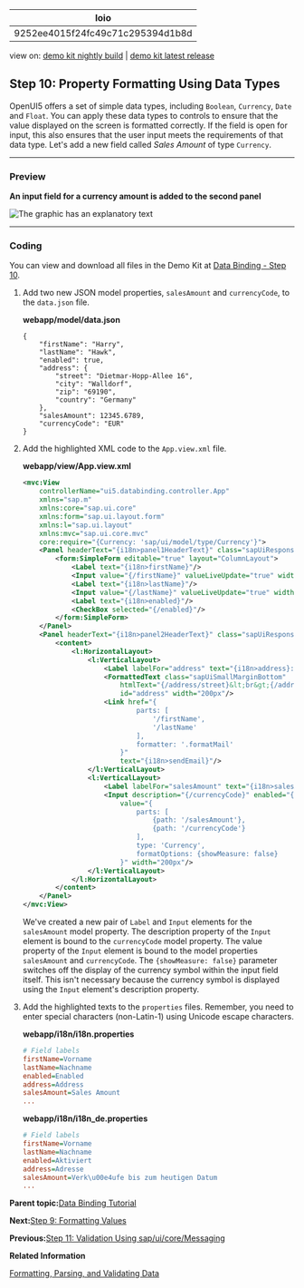 <!-- loio9252ee4015f24fc49c71c295394d1b8d -->

| loio |
| -----|
| 9252ee4015f24fc49c71c295394d1b8d |

<div id="loio">

view on: [demo kit nightly build](https://sdk.openui5.org/nightly/#/topic/9252ee4015f24fc49c71c295394d1b8d) | [demo kit latest release](https://sdk.openui5.org/topic/9252ee4015f24fc49c71c295394d1b8d)</div>

## Step 10: Property Formatting Using Data Types

OpenUI5 offers a set of simple data types, including `Boolean`, `Currency`, `Date` and `Float`. You can apply these data types to controls to ensure that the value displayed on the screen is formatted correctly. If the field is open for input, this also ensures that the user input meets the requirements of that data type. Let's add a new field called *Sales Amount* of type `Currency`.

***

### Preview

  
  
**An input field for a currency amount is added to the second panel**

![The graphic has an explanatory text](images/loiod15f8bc61efe47d9af2afdeea943cd9c_LowRes.png "An input field for a currency amount is added to the second panel")

***

### Coding

You can view and download all files in the Demo Kit at [Data Binding - Step 10](https://sdk.openui5.org/entity/sap.ui.core.tutorial.databinding/sample/sap.ui.core.tutorial.databinding.10).

1.  Add two new JSON model properties, `salesAmount` and `currencyCode`, to the `data.json` file.

    **webapp/model/data.json**

    ```
    {
    	"firstName": "Harry",
    	"lastName": "Hawk",
    	"enabled": true,
    	"address": {
    		"street": "Dietmar-Hopp-Allee 16",
    		"city": "Walldorf",
    		"zip": "69190",
    		"country": "Germany"
    	},
    	"salesAmount": 12345.6789,
    	"currencyCode": "EUR"
    }
    ```

2.  Add the highlighted XML code to the `App.view.xml` file.

    **webapp/view/App.view.xml**

    ```xml
    <mvc:View
    	controllerName="ui5.databinding.controller.App"
    	xmlns="sap.m"
    	xmlns:core="sap.ui.core"
    	xmlns:form="sap.ui.layout.form"
    	xmlns:l="sap.ui.layout"
    	xmlns:mvc="sap.ui.core.mvc"
    	core:require="{Currency: 'sap/ui/model/type/Currency'}">
    	<Panel headerText="{i18n>panel1HeaderText}" class="sapUiResponsiveMargin" width="auto">
    		<form:SimpleForm editable="true" layout="ColumnLayout">
    			<Label text="{i18n>firstName}"/>
    			<Input value="{/firstName}" valueLiveUpdate="true" width="200px" enabled="{/enabled}"/>
    			<Label text="{i18n>lastName}"/>
    			<Input value="{/lastName}" valueLiveUpdate="true" width="200px" enabled="{/enabled}"/>
    			<Label text="{i18n>enabled}"/>
    			<CheckBox selected="{/enabled}"/>
    		</form:SimpleForm>
    	</Panel>
    	<Panel headerText="{i18n>panel2HeaderText}" class="sapUiResponsiveMargin" width="auto">
    		<content>
    			<l:HorizontalLayout>
    				<l:VerticalLayout>
    					<Label labelFor="address" text="{i18n>address}:"/>
    					<FormattedText class="sapUiSmallMarginBottom"
    						htmlText="{/address/street}&lt;br&gt;{/address/zip} {/address/city}&lt;br&gt;{/address/country}"
    						id="address" width="200px"/>
    					<Link href="{
    							parts: [
    								'/firstName',
    								'/lastName'
    							],
    							formatter: '.formatMail'
    						}"
    						text="{i18n>sendEmail}"/>
    				</l:VerticalLayout>
    				<l:VerticalLayout>
    					<Label labelFor="salesAmount" text="{i18n>salesAmount}:"/>
    					<Input description="{/currencyCode}" enabled="{/enabled}" id="salesAmount"
    						value="{
    							parts: [
    								{path: '/salesAmount'},
    								{path: '/currencyCode'}
    							],
    							type: 'Currency',
    							formatOptions: {showMeasure: false}
    						}" width="200px"/>
    				</l:VerticalLayout>
    			</l:HorizontalLayout>
    		</content>
    	</Panel>
    </mvc:View>
    ```

    We've created a new pair of `Label` and `Input` elements for the `salesAmount` model property. The description property of the `Input` element is bound to the `currencyCode` model property. The value property of the `Input` element is bound to the model properties `salesAmount` and `currencyCode`. The `{showMeasure: false}` parameter switches off the display of the currency symbol within the input field itself. This isn't necessary because the currency symbol is displayed using the `Input` element's description property.

3.  Add the highlighted texts to the `properties` files. Remember, you need to enter special characters \(non-Latin-1\) using Unicode escape characters.

    **webapp/i18n/i18n.properties**

    ```ini
    # Field labels
    firstName=Vorname
    lastName=Nachname
    enabled=Enabled
    address=Address
    salesAmount=Sales Amount
    ...
    ```

    **webapp/i18n/i18n\_de.properties**

    ```ini
    # Field labels
    firstName=Vorname
    lastName=Nachname
    enabled=Aktiviert
    address=Adresse
    salesAmount=Verk\u00e4ufe bis zum heutigen Datum
    ...
    ```


**Parent topic:**[Data Binding Tutorial](Data_Binding_Tutorial_e531093.md "In this tutorial, we explain the concepts of data binding in OpenUI5.")

**Next:**[Step 9: Formatting Values](Step_9_Formatting_Values_6fdf0ac.md "We'd also like to provide our users with a way of contacting Harry Hawk, so we're adding a link that sends an e-mail to Harry. To do this, we convert our data in the model to match the sap.m.URLHelper.normalizeEmail API. As soon as the user changes the name, the e-mail also changes. We need a custom formatter function for this.")

**Previous:**[Step 11: Validation Using sap/ui/core/Messaging](Step_11_Validation_Using_sap_ui_core_Messaging_b8c4e53.md "Up to this point, we've created a currency field that formats itself correctly. The currency data type can also validate user input to ensure it meets currency requirements. However, OpenUI5 manages data type validation functions and doesn't have a built-in mechanism for reporting error messages back to the UI. We therefore need a way to report error messages from validation functions back to the user. In this step, we're enabling validation for the entire app with a feature known as &quot;Messaging&quot;. Once this is set up, any validation error messages based on user input get passed to Messaging, which then connects them to the appropriate view and control that caused the error.")

**Related Information**  


[Formatting, Parsing, and Validating Data](Formatting_Parsing_and_Validating_Data_07e4b92.md "Data that is presented on the UI often has to be converted so that is human readable and fits to the locale of the user. On the other hand, data entered by the user has to be parsed and validated to be understood by the data source. For this purpose, you use formatters and data types.")

